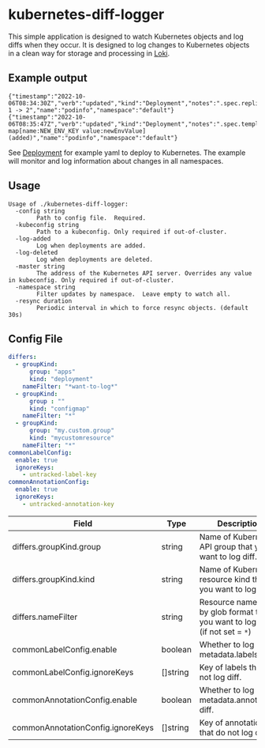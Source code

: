 # kubernetes-diff-logger

This simple application is designed to watch Kubernetes objects and log diffs when they occur.  It is designed to log changes to Kubernetes objects in a clean way for storage and processing in [Loki](https://github.com/grafana/loki/).

## Example output

```
{"timestamp":"2022-10-06T08:34:30Z","verb":"updated","kind":"Deployment","notes":".spec.replicas: 1 -> 2","name":"podinfo","namespace":"default"}
{"timestamp":"2022-10-06T08:35:47Z","verb":"updated","kind":"Deployment","notes":".spec.template.spec.containers[0].env[1]: map[name:NEW_ENV_KEY value:newEnvValue] (added)","name":"podinfo","namespace":"default"}
```

See [Deployment](./deployment) for example yaml to deploy to Kubernetes.  The example will monitor and log information about changes in all namespaces.

## Usage

```
Usage of ./kubernetes-diff-logger:
  -config string
    	Path to config file.  Required.
  -kubeconfig string
    	Path to a kubeconfig. Only required if out-of-cluster.
  -log-added
    	Log when deployments are added.
  -log-deleted
    	Log when deployments are deleted.
  -master string
    	The address of the Kubernetes API server. Overrides any value in kubeconfig. Only required if out-of-cluster.
  -namespace string
    	Filter updates by namespace.  Leave empty to watch all.
  -resync duration
    	Periodic interval in which to force resync objects. (default 30s)
```

## Config File

```yaml
differs:
  - groupKind:
      group: "apps"
      kind: "deployment"
    nameFilter: "*want-to-log*"
  - groupKind:
      group : ""
      kind: "configmap"
    nameFilter: "*"
  - groupKind:
      group: "my.custom.group"
      kind: "mycustomresource"
    nameFilter: "*"
commonLabelConfig:
  enable: true
  ignoreKeys:
    - untracked-label-key
commonAnnotationConfig:
  enable: true
  ignoreKeys:
    - untracked-annotation-key
```

| Field                             | Type     | Description                                                                       |
|-----------------------------------|----------|-----------------------------------------------------------------------------------|
| differs.groupKind.group           | string   | Name of Kubernetes API group that you want to log diff.                           |
| differs.groupKind.kind            | string   | Name of Kubernetes resource kind that you want to log diff.                       |
| differs.nameFilter                | string   | Resource name filter by glob format that you want to log diff. (if not set = `*`) |
| commonLabelConfig.enable          | boolean  | Whether to log metadata.labels diff.                                              |
| commonLabelConfig.ignoreKeys      | []string | Key of labels that do not log diff.                                               |
| commonAnnotationConfig.enable     | boolean  | Whether to log metadata.annotations diff.                                         |
| commonAnnotationConfig.ignoreKeys | []string | Key of annotations that do not log diff.                                          |
